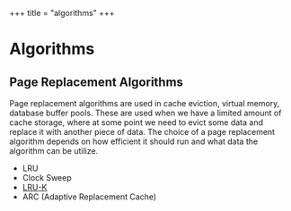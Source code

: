 +++
title = "algorithms"
+++

# Algorithms

## Page Replacement Algorithms

Page replacement algorithms are used in cache eviction, virtual memory, database buffer pools.
These are used when we have a limited amount of cache storage, where at some point we need to
evict some data and replace it with another piece of data. The choice of a page replacement
algorithm depends on how efficient it should run and what data the algorithm can be utilize.

- LRU
- Clock Sweep
- [LRU-K](./lru-k)
- ARC (Adaptive Replacement Cache)
